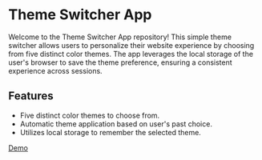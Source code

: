 # Theme Switcher App

Welcome to the Theme Switcher App repository! This simple theme switcher allows users to personalize their website experience by choosing from five distinct color themes. The app leverages the local storage of the user's browser to save the theme preference, ensuring a consistent experience across sessions.

## Features

- Five distinct color themes to choose from.
- Automatic theme application based on user's past choice.
- Utilizes local storage to remember the selected theme.

[Demo](https://mahdi-mey.github.io/Theme-Switcher/)
